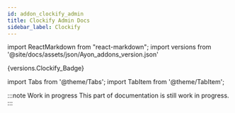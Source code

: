 ```yaml
---
id: addon_clockify_admin
title: Clockify Admin Docs 
sidebar_label: Clockify
---
```


import ReactMarkdown from "react-markdown";
import versions from '@site/docs/assets/json/Ayon_addons_version.json'

<ReactMarkdown>
{versions.Clockify_Badge}
</ReactMarkdown>

import Tabs from '@theme/Tabs';
import TabItem from '@theme/TabItem';

:::note Work in progress
This part of documentation is still work in progress.
:::

